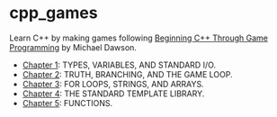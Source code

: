 # cpp_games

Learn C++ by making games following [Beginning C++ Through Game Programming](https://www.amazon.es/Beginning-C-Through-Game-Programming/dp/1305109910/ref=sr_1_fkmr0_1?__mk_es_ES=%C3%85M%C3%85%C5%BD%C3%95%C3%91&keywords=learn+c%2B%2B+through+example&qid=1560793025&s=gateway&sr=8-1-fkmr0) by Michael Dawson.

- [Chapter 1](./ch1): TYPES, VARIABLES, AND STANDARD I/O.
- [Chapter 2](./ch2): TRUTH, BRANCHING, AND THE GAME LOOP.
- [Chapter 3](./ch3): FOR LOOPS, STRINGS, AND ARRAYS.
- [Chapter 4](./ch4): THE STANDARD TEMPLATE LIBRARY.
- [Chapter 5](./ch5): FUNCTIONS.

